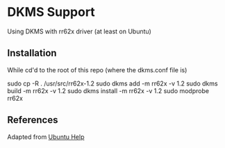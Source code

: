 # DKMS Support

Using DKMS with rr62x driver (at least on Ubuntu)

## Installation

While cd'd to the root of this repo (where the dkms.conf file is)

sudo cp -R . /usr/src/rr62x-1.2
sudo dkms add -m rr62x -v 1.2
sudo dkms build -m rr62x -v 1.2
sudo dkms install -m rr62x -v 1.2
sudo modprobe rr62x

## References

Adapted from [Ubuntu Help](https://help.ubuntu.com/community/RocketRaid)


